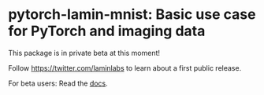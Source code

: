 # pytorch-lamin-mnist: Basic use case for PyTorch and imaging data

This package is in private beta at this moment!

Follow https://twitter.com/laminlabs to learn about a first public release.

For beta users: Read the [docs](https://lamin.ai/docs/pytorch-lamin-mnist).
